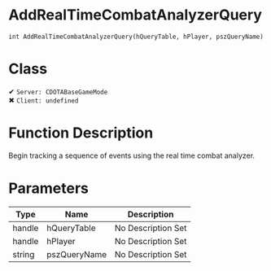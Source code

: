 # AddRealTimeCombatAnalyzerQuery
```
int AddRealTimeCombatAnalyzerQuery(hQueryTable, hPlayer, pszQueryName)
```
# Class
✔ `Server: CDOTABaseGameMode`  
✖ `Client: undefined`  

# Function Description
Begin tracking a sequence of events using the real time combat analyzer.
# Parameters
Type|Name|Description
--|--|--
handle|hQueryTable|No Description Set
handle|hPlayer|No Description Set
string|pszQueryName|No Description Set
